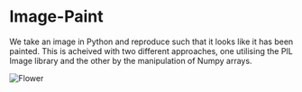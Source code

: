 # Image-Paint
We take an image in Python and reproduce such that it looks like it has been painted. This is acheived with two different approaches, one utilising the PIL Image library and the other by the manipulation of Numpy arrays.

![Flower](Images/demo.gif)




